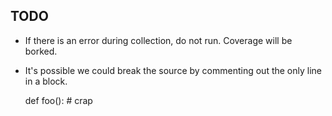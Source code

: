 
## TODO
* If there is an error during collection, do not run.  Coverage will be borked.
* It's possible we could break the source by commenting out the only line in a block.

    def foo():
      # crap
